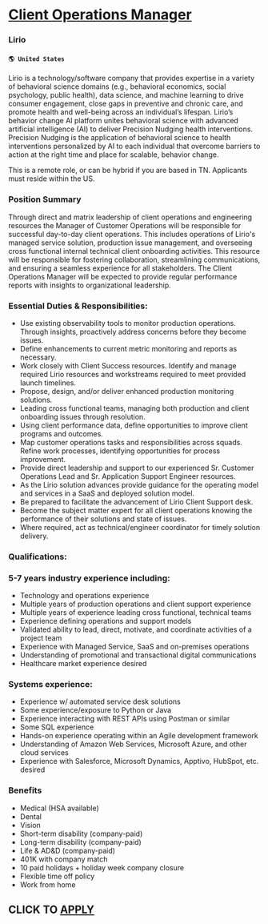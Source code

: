 # [Client Operations Manager](https://www.remotewlb.com/apply/client-operations-manager)  
### Lirio  
#### `🌎 United States`  

Lirio is a technology/software company that provides expertise in a variety of behavioral science domains (e.g., behavioral economics, social psychology, public health), data science, and machine learning to drive consumer engagement, close gaps in preventive and chronic care, and promote health and well-being across an individual’s lifespan. Lirio’s behavior change AI platform unites behavioral science with advanced artificial intelligence (AI) to deliver Precision Nudging health interventions. Precision Nudging is the application of behavioral science to health interventions personalized by AI to each individual that overcome barriers to action at the right time and place for scalable, behavior change.

This is a remote role, or can be hybrid if you are based in TN. Applicants must reside within the US.

### Position Summary

Through direct and matrix leadership of client operations and engineering resources the Manager of Customer Operations will be responsible for successful day-to-day client operations. This includes operations of Lirio's managed service solution, production issue management, and overseeing cross functional internal technical client onboarding activities. This resource will be responsible for fostering collaboration, streamlining communications, and ensuring a seamless experience for all stakeholders. The Client Operations Manager will be expected to provide regular performance reports with insights to organizational leadership.

### Essential Duties & Responsibilities:

  * Use existing observability tools to monitor production operations. Through insights, proactively address concerns before they become issues. 
  * Define enhancements to current metric monitoring and reports as necessary. 
  * Work closely with Client Success resources. Identify and manage required Lirio resources and workstreams required to meet provided launch timelines. 
  * Propose, design, and/or deliver enhanced production monitoring solutions. 
  * Leading cross functional teams, managing both production and client onboarding issues through resolution. 
  * Using client performance data, define opportunities to improve client programs and outcomes. 
  * Map customer operations tasks and responsibilities across squads. Refine work processes, identifying opportunities for process improvement. 
  * Provide direct leadership and support to our experienced Sr. Customer Operations Lead and Sr. Application Support Engineer resources. 
  * As the Lirio solution advances provide guidance for the operating model and services in a SaaS and deployed solution model. 
  * Be prepared to facilitate the advancement of Lirio Client Support desk. 
  * Become the subject matter expert for all client operations knowing the performance of their solutions and state of issues. 
  * Where required, act as technical/engineer coordinator for timely solution delivery. 

### Qualifications:

### 5-7 years industry experience including:

  * Technology and operations experience
  * Multiple years of production operations and client support experience
  * Multiple years of experience leading cross functional, technical teams
  * Experience defining operations and support models
  * Validated ability to lead, direct, motivate, and coordinate activities of a project team
  * Experience with Managed Service, SaaS and on-premises operations
  * Understanding of promotional and transactional digital communications
  * Healthcare market experience desired 

### Systems experience:

  * Experience w/ automated service desk solutions
  * Some experience/exposure to Python or Java
  * Experience interacting with REST APIs using Postman or similar
  * Some SQL experience
  * Hands-on experience operating within an Agile development framework
  * Understanding of Amazon Web Services, Microsoft Azure, and other cloud services
  * Experience with Salesforce, Microsoft Dynamics, Apptivo, HubSpot, etc. desired

### Benefits

  * Medical (HSA available) 
  * Dental 
  * Vision 
  * Short-term disability (company-paid) 
  * Long-term disability (company-paid) 
  * Life & AD&D (company-paid) 
  * 401K with company match 
  * 10 paid holidays + holiday week company closure 
  * Flexible time off policy 
  * Work from home 

  
## CLICK TO [APPLY](https://www.remotewlb.com/apply/client-operations-manager)

